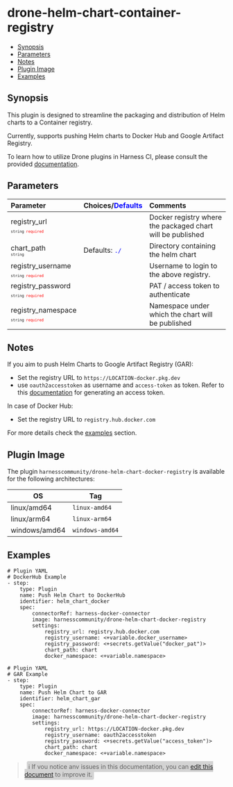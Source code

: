 # drone-helm-chart-container-registry

- [Synopsis](#Synopsis)
- [Parameters](#Paramaters)
- [Notes](#Notes)
- [Plugin Image](#Plugin-Image)
- [Examples](#Examples)

## Synopsis

This plugin is designed to streamline the packaging and distribution of Helm charts to a Container registry.

Currently, supports pushing Helm charts to Docker Hub and Google Artifact Registry.

To learn how to utilize Drone plugins in Harness CI, please consult the provided [documentation](https://developer.harness.io/docs/continuous-integration/use-ci/use-drone-plugins/run-a-drone-plugin-in-ci).

## Parameters

| Parameter                                                                                                                        | Choices/<span style="color:blue;">Defaults</span> | Comments                                                   |
| :------------------------------------------------------------------------------------------------------------------------------- | :------------------------------------------------ | :--------------------------------------------------------- |
| registry_url <span style="font-size: 10px"><br/>`string`</span> <span style="color:red; font-size: 10px">`required`</span>       |                                                   | Docker registry where the packaged chart will be published |
| chart_path <span style="font-size: 10px"><br/>`string`</span>                                                                    | Defaults: <span style="color:blue;">`./`</span>   | Directory containing the helm chart                        |
| registry_username <span style="font-size: 10px"><br/>`string`</span> <span style="color:red; font-size: 10px">`required`</span>  |                                                   | Username to login to the above registry.                   |
| registry_password <span style="font-size: 10px"><br/>`string`</span> <span style="color:red; font-size: 10px">`required`</span>  |                                                   | PAT / access token to authenticate                         |
| registry_namespace <span style="font-size: 10px"><br/>`string`</span> <span style="color:red; font-size: 10px">`required`</span> |                                                   | Namespace under which the chart will be published          |

## Notes

If you aim to push Helm Charts to Google Artifact Registry (GAR):
  - Set the registry URL to `https://LOCATION-docker.pkg.dev`
  - use `oauth2accesstoken` as username and `access-token` as token. Refer to this [documentation](https://cloud.google.com/artifact-registry/docs/helm/authentication#token) for generating an access token.

In case of Docker Hub:
- Set the registry URL to `registry.hub.docker.com`

For more details check the [examples](#Examples) section.

## Plugin Image

The plugin `harnesscommunity/drone-helm-chart-docker-registry` is available for the following architectures:

| OS            | Tag             |
| ------------- | --------------- |
| linux/amd64   | `linux-amd64`   |
| linux/arm64   | `linux-arm64`   |
| windows/amd64 | `windows-amd64` |

## Examples

```
# Plugin YAML
# DockerHub Example
- step:
    type: Plugin
    name: Push Helm Chart to DockerHub
    identifier: helm_chart_docker
    spec:
        connectorRef: harness-docker-connector
        image: harnesscommunity/drone-helm-chart-docker-registry
        settings:
            registry_url: registry.hub.docker.com
            registry_username: <+variable.docker_username>
            registry_password: <+secrets.getValue("docker_pat")>
            chart_path: chart
            docker_namespace: <+variable.namespace>
```
```
# Plugin YAML
# GAR Example
- step:
    type: Plugin
    name: Push Helm Chart to GAR
    identifier: helm_chart_gar
    spec:
        connectorRef: harness-docker-connector
        image: harnesscommunity/drone-helm-chart-docker-registry
        settings:
            registry_url: https://LOCATION-docker.pkg.dev
            registry_username: oauth2accesstoken
            registry_password: <+secrets.getValue("access_token")>
            chart_path: chart
            docker_namespace: <+variable.namespace>
```

> <span style="font-size: 14px; margin-left:5px; background-color: #d3d3d3; padding: 4px; border-radius: 4px;">ℹ️ If you notice any issues in this documentation, you can [edit this document](https://github.com/harness-community/drone-push-helm-chart-docker-registry/blob/main/README.md) to improve it.</span>
